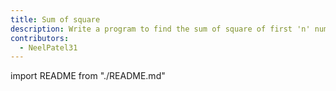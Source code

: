 ```yaml
---
title: Sum of square
description: Write a program to find the sum of square of first 'n' numbers
contributors:
  - NeelPatel31
---
```


import README from "./README.md"

<README />
